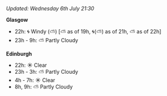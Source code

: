*Updated: Wednesday 6th July 21:30*

**Glasgow**

* 22h: :cyclone: Windy (:partly_sunny:) [:partly_sunny: as of 19h, :cyclone:(:partly_sunny:) as of 21h, :partly_sunny: as of 22h]
* 23h - 9h: :partly_sunny: Partly Cloudy

**Edinburgh**

* 22h: :sunny: Clear
* 23h - 3h: :partly_sunny: Partly Cloudy
* 4h - 7h: :sunny: Clear
* 8h, 9h: :partly_sunny: Partly Cloudy
